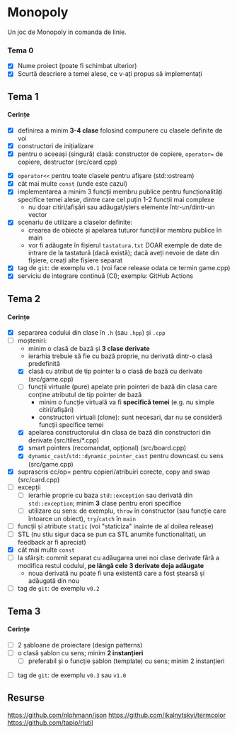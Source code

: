 # Monopoly

Un joc de Monopoly in comanda de linie.

### Tema 0

- [X] Nume proiect (poate fi schimbat ulterior)
- [X] Scurtă descriere a temei alese, ce v-ați propus să implementați

## Tema 1

#### Cerințe
- [X] definirea a minim **3-4 clase** folosind compunere cu clasele definite de voi
- [X] constructori de inițializare
- [X] pentru o aceeași (singură) clasă: constructor de copiere, `operator=` de copiere, destructor (src/card.cpp)
<!-- - [ ] pentru o altă clasă: constructor de mutare, `operator=` de mutare, destructor -->
<!-- - [ ] pentru o altă clasă: toate cele 5 funcții membru speciale -->
- [X] `operator<<` pentru toate clasele pentru afișare (std::ostream)
- [X] cât mai multe `const` (unde este cazul)
- [X] implementarea a minim 3 funcții membru publice pentru funcționalități specifice temei alese, dintre care cel puțin 1-2 funcții mai complexe
  - nu doar citiri/afișări sau adăugat/șters elemente într-un/dintr-un vector
- [X] scenariu de utilizare a claselor definite:
  - crearea de obiecte și apelarea tuturor funcțiilor membru publice în main
  - vor fi adăugate în fișierul `tastatura.txt` DOAR exemple de date de intrare de la tastatură (dacă există); dacă aveți nevoie de date din fișiere, creați alte fișiere separat
- [X] tag de `git`: de exemplu `v0.1` (voi face release odata ce termin game.cpp)
- [X] serviciu de integrare continuă (CI); exemplu: GitHub Actions

## Tema 2

#### Cerințe
- [X] separarea codului din clase în `.h` (sau `.hpp`) și `.cpp`
- [ ] moșteniri:
  - minim o clasă de bază și **3 clase derivate**
  - ierarhia trebuie să fie cu bază proprie, nu derivată dintr-o clasă predefinită
  - [X] clasă cu atribut de tip pointer la o clasă de bază cu derivate (src/game.cpp)
  - [ ] funcții virtuale (pure) apelate prin pointeri de bază din clasa care conține atributul de tip pointer de bază
    - minim o funcție virtuală va fi **specifică temei** (e.g. nu simple citiri/afișări)
    - constructori virtuali (clone): sunt necesari, dar nu se consideră funcții specifice temei
  - [X] apelarea constructorului din clasa de bază din constructori din derivate (src/tiles/*.cpp)
  - [X] smart pointers (recomandat, opțional) (src/board.cpp)
  - [X] `dynamic_cast`/`std::dynamic_pointer_cast` pentru downcast cu sens (src/game.cpp)
- [X] suprascris cc/op= pentru copieri/atribuiri corecte, copy and swap (src/card.cpp)
- [ ] excepții
  - [ ] ierarhie proprie cu baza `std::exception` sau derivată din `std::exception`; minim **3** clase pentru erori specifice
  - [ ] utilizare cu sens: de exemplu, `throw` în constructor (sau funcție care întoarce un obiect), `try`/`catch` în `main`
- [ ] funcții și atribute `static` (voi "staticiza" inainte de al doilea release)
- [ ] STL (nu stiu sigur daca se pun ca STL anumite functionalitati, un feedback ar fi apreciat)
- [X] cât mai multe `const`
- [ ] la sfârșit: commit separat cu adăugarea unei noi clase derivate fără a modifica restul codului, **pe lângă cele 3 derivate deja adăugate**
  - noua derivată nu poate fi una existentă care a fost ștearsă și adăugată din nou
- [ ] tag de `git`: de exemplu `v0.2`

## Tema 3

#### Cerințe
- [ ] 2 șabloane de proiectare (design patterns)
- [ ] o clasă șablon cu sens; minim **2 instanțieri**
  - [ ] preferabil și o funcție șablon (template) cu sens; minim 2 instanțieri
<!-- - [ ] o specializare pe funcție/clasă șablon -->
- [ ] tag de `git`: de exemplu `v0.3` sau `v1.0`

## Resurse
https://github.com/nlohmann/json
https://github.com/ikalnytskyi/termcolor
https://github.com/tapio/rlutil